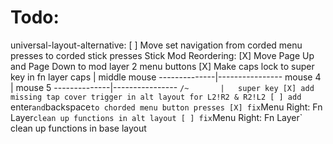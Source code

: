 # Todo:
universal-layout-alternative:
    [ ] Move set navigation from corded menu presses to corded stick presses
    Stick Mod Reordering:
        [X] Move Page Up and Page Down to mod layer 2 menu buttons
        [X] Make caps lock to super key in fn layer 
            caps      |   middle mouse
        --------------|----------------
            mouse 4   |   mouse 5
        --------------|----------------
            `/~       |   super key
    [X] add missing tap cover trigger in alt layout for L2!R2 & R2!L2
    [ ] add `enter` and `backspace` to chorded menu button presses
    [X] fix `Menu Right: Fn Layer` clean up functions in alt layout
    [ ] fix `Menu Right: Fn Layer` clean up functions in base layout